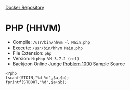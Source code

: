 [Docker Repository](https://registry.hub.docker.com/u/baekjoon/onlinejudge-hhvm)

# PHP (HHVM) 

* Compile: `/usr/bin/hhvm -l Main.php`
* Execute: `/usr/bin/hhvm Main.php`
* File Extension: `php`
* Version: `HipHop VM 3.7.2 (rel)`
* Baekjoon Online Judge [Problem 1000](https://www.acmicpc.net/problem/1000) Sample Source
````
<?php
fscanf(STDIN,"%d %d",$a,$b);
fprintf(STDOUT,"%d",$a+$b);
````


